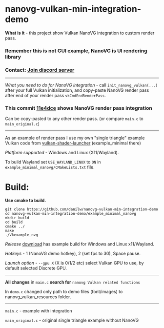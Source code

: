 # nanovg-vulkan-min-integration-demo

**What is it** - this project show Vulkan NanoVG integration to custom render pass. 

### Remember this is not GUI example, NanoVG is UI rendering library

### Contact: [**Join discord server**](https://discord.gg/JKyqWgt)
___

*What you need to do for NanoVG integration* - call `init_nanovg_vulkan(...)` after your full Vulkan initialization, and copy-paste NanoVG render pass after end of your render pass `vkCmdEndRenderPass`.

### This commit [11e4dce](https://github.com/danilw/nanovg-vulkan-min-integration-demo/commit/11e4dceb1acb1b31c19c3c16c7f365f47a42184d) shows NanoVG render pass integration

Can be copy-pasted to any other render pass. (or compare `main.c` to `main_original.c`)
___

As an example of render pass I use my own "single triangle" example Vulkan code from [vulkan-shader-launcher](https://github.com/danilw/vulkan-shader-launcher) (example_minimal there)

*Platform supported* - Windows and Linux (X11/Wayland). 

To build Wayland set `USE_WAYLAND_LINUX` to `ON` in `example_minimal_nanovg/CMakeLists.txt` file.

# Build:

**Use cmake to build.**
```
git clone https://github.com/danilw/nanovg-vulkan-min-integration-demo
cd nanovg-vulkan-min-integration-demo/example_minimal_nanovg
mkdir build
cd build
cmake ../
make
./Vkexample_nvg
```

*Release* [download](https://github.com/danilw/nanovg-vulkan-min-integration-demo/releases/) has example build for Windows and Linux x11/Wayland.

*Hotkeys* - 1 (NanoVG demo hotkey), 2 (set fps to 30), Space pause.

*Launch option* - `--gpu X` (X is 0/1/2 etc) select Vulkan GPU to use, by default selected Discrete GPU.
___

**All changes** in `main.c` **search for** `nanovg Vulkan related functions`

In `demo.c` changed only path to demo files (font/images) to nanovg_vulkan_resources folder.
___

`main.c` - example with integration

`main_original.c` - original single triangle example without NanoVG
